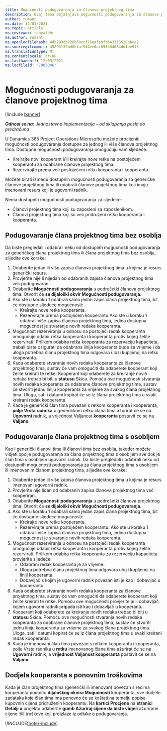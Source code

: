 ```yaml
---
title: Mogućnosti podugovaranja za članove projektnog tima
description: Ovaj tema objašnjava mogućnosti podugovaranja za članove projektnog tima u Microsoftu Dynamics 365 Project Operations.
author: rumant
ms.date: 12/03/2021
ms.topic: article
ms.reviewer: tonyafehr
ms.author: rumant
ms.openlocfilehash: 4db283db728b50ccf76eafabfd643313620bbce2
ms.sourcegitcommit: 45893132bd8bfaf944ee0ac855484684dd1ee945
ms.translationtype: MT
ms.contentlocale: hr-HR
ms.lasthandoff: 12/09/2021
ms.locfileid: "7903006"
---
```

# <a name="subcontracting-options-for-project-team-members"></a>Mogućnosti podugovaranja za članove projektnog tima

[!include [banner](../../includes/dataverse-preview.md)]

_**Odnosi se na:** Jednostavna implementacija – od sklapanja posla do predračuna_

U Dynamics 365 Project Operations Microsoftu možete procijeniti mogućnosti podugovaranja dostupne za jednog ili više članova projektnog tima. Dostupne mogućnosti podugovaranja omogućuju vam sljedeće:

- Kreirajte novi kooperant i/ili kreirajte nove retke na postojećem kooperantu za odabrane članove projektnog tima. 
- Rezervirajte prema već postojećem retku kooperanta i kooperanta. 

Možete birati između dostupnih mogućnosti podugovaranja za generičke članove projektnog tima ili odabrati članove projektnog tima koji imaju imenovani resurs koji je ugovorni radnik. 

Nema dostupnih mogućnosti podugovaranja za sljedeće:

- Članovi projektnog tima koji su zaposleni sa zaposlenikom. 
- Članovi projektnog tima koji su već pridruženi retku kooperanta i kooperanta. 

## <a name="subcontracting-an-unstaffed-project-team-member"></a>Podugovaranje člana projektnog tima bez osoblja

Da biste pregledali i odabrali neku od dostupnih mogućnosti podugovaranja za generičkog člana projektnog tima ili člana projektnog tima bez osoblja, slijedite ove korake:

1. Odaberite jedan ili više zapisa članova projektnog tima u kojima je resurs generički resurs.
2. Provjerite nije li nijedan od odabranih zapisa članova projektnog tima već podugovaran. 
3. Odaberite **Mogućnosti podugovaranja** u podrešetki članova projektnog tima. Otvorit će **se dijaloški okvir Mogućnosti podugovaranja.** 
4. Ako ste u koraku 1 odabrali samo jedan zapis člana projektnog tima, bit će dostupne sljedeće mogućnosti:
    - Kreirajte nove retke kooperanta. 
    - Rezervirajte prema postojećem kooperantu Ako ste u koraku 1 odabrali više zapisa članova projektnog tima, jedina dostupna mogućnost je stvaranje novih redaka kooperanta.
5. Mogućnost rezerviranja u odnosu na postojeći redak kooperanta omogućuje odabir retka kooperanta i kooperanta protiv kojeg želite rezervirati. Prilikom odabira retka kooperanta za rezervaciju kapaciteta, trebali biste osigurati da odabrana linija kooperanta bude za vrijeme i da uloga potrebna članu projektnog tima odgovara ulozi kupljenoj na retku kooperanta.
6. Kada odaberete stvaranje novih redaka kooperanta za članove projektnog tima, sustav će vam omogućiti da odaberete kooperant koji želite kreirati te retke. Kooperant koji odaberete za kreiranje novih redaka trebao bi biti u **statusu** Skica. Pomoću ove mogućnosti stvaranja novih redaka kooperanta za odabrane članove projektnog tima, sustav će stvoriti jednu liniju kooperanta za vrijeme za svakog člana projektnog tima. Uloga, sati i datumi kopirat će se iz člana projektnog tima u svaki kreirani redak kooperanta. 
7. Kada je generički član tima povezan s retkom kooperanta i kooperanta, **polje Vrsta radnika** u generičkom retku člana tima ažurirat će se na **Ugovorni** radnik, a vrijednost Valjanost **kooperanta** postavit će se na **Valjano**.

## <a name="subcontracting-a-staffed-project-team-member"></a>Podugovaranje člana projektnog tima s osobljem

Kao i generički članovi tima ili članovi tima bez osoblja, također možete vidjeti opcije podugovaranja za člana projektnog tima s osobljem sve dok je član tima s osobljem ugovorni radnik. Da biste pregledali i odabrali neku od dostupnih mogućnosti podugovaranja za člana projektnog tima s osobljem ili imenovanim članom projektnog tima, slijedite ove korake:

1. Odaberite jedan ili više zapisa članova projektnog tima u kojima je resurs imenovani ugovorni radnik.
2. Provjerite nije lidan od odabranih zapisa članova projektnog tima već kooperiran. 
3. Odaberite **Mogućnosti podugovaranja** u podrešetki članova projektnog tima. Otvorit će **se dijaloški okvir Mogućnosti podugovaranja.** 
4. Ako ste u koraku 1 odabrali samo jedan zapis člana projektnog tima, bit će dostupne sljedeće mogućnosti:
      - Kreirajte nove retke kooperanta.
      - Rezervirajte prema postojećem kooperantu.
  Ako ste u koraku 1 odabrali više zapisa članova projektnog tima, jedina dostupna mogućnost je stvaranje novih redaka kooperanta.
5. Mogućnost rezerviranja u odnosu na postojeći redak kooperanta omogućuje odabir retka kooperanta i kooperanta protiv kojeg želite rezervirati. Prilikom odabira retka kooperanta za rezervaciju kapaciteta provjerite sljedeće:
      - Odabrani redak kooperanta je za vrijeme. 
      - Uloga potrebna članu projektnog tima odgovara ulozi kupljenoj na liniji kooperanta. 
      - Dobavljač s kojim je ugovorni radnik povezan isti je kao i dobavljač u kooperantu.
6. Kada odaberete stvaranje novih redaka kooperanta za članove projektnog tima, sustav će vam omogućiti da odaberete kooperant koji želite kreirati te retke. Pomoću ove mogućnosti provjerite je li dobavljač kojem ugovorni radnik pripada isti kao i dobavljač u kooperantu. 
7. Kooperant koji odaberete za kreiranje novih redaka trebao bi biti u **statusu** Skica. Pomoću ove mogućnosti stvaranja novih redaka kooperanta za odabrane članove projektnog tima, sustav će stvoriti jednu liniju kooperanta za vrijeme za svakog člana projektnog tima. Uloga, sati i datumi kopirat će se iz člana projektnog tima u svaki kreirani redak kooperanta.  
8. Kada je imenovani član tima povezan s retkom kooperanta i kooperanta, polje Vrsta radnika u **retku** imenovanog člana tima ažurirat će se na **Ugovorni** radnik, a **vrijednost Valjanost kooperanta** postavit će se na **Valjano**.

## <a name="re-costing-subcontractor-assignments"></a>Dodjela kooperanta s ponovnim troškovima

Kada je član projektnog tima (generički ili imenovan) povezan s recima kooperanta pomoću **dijaloškog okvira Mogućnosti** kooperanta, sve dodjele zadataka koje član tima ima ponovno će se koštati na temelju popisa kupovnih cijena pridruženih kooperantu. Na **kartici Procjene** na **stranici Detalji o** projektu odaberite **gumb Ažuriraj cijene da biste vidjeli** ažurirane cijene i/ili troškove koji proizlaze iz odluke o podugovaranja.

[!INCLUDE[footer-include](../../includes/footer-banner.md)]

